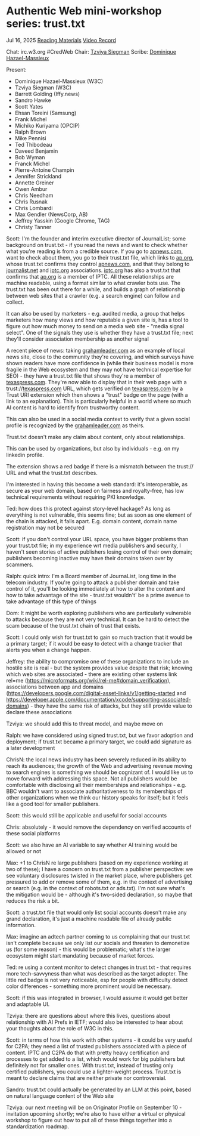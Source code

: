 # Authentic Web mini-workshop series: trust.txt

Jul 16, 2025
[Reading Materials](https://github.com/w3c/authentic-web-workshop/issues/27)
[Video Record](https://customer-0kix77mxh2zzzae0.cloudflarestream.com/b03295ffe3a1cd8689fc79824f9d5311/watch)

Chat: irc.w3.org #CredWeb
Chair: [Tzviya Siegman](mailto:tzviya@w3.org)
Scribe: [Dominique Hazael-Massieux](mailto:dom@w3.org)

Present:
- Dominique Hazael-Massieux (W3C)
- Tzviya Siegman (W3C)
- Barrett Golding (Iffy.news)
- Sandro Hawke
- Scott Yates
- Ehsan Toreini (Samsung)
- Frank Michel
- Michiko Kuriyama (OPCIP)
- Ralph Brown
- Mike Pennisi
- Ted Thibodeau
- Daveed Benjamin
- Bob Wyman
- Franck Michel
- Pierre-Antoine Champin
- Jennifer Strickland
- Annette Greiner
- Owen Ambur
- Chris Needham
- Chris Rusnak
- Chris Lombardi
- Max Gendler (NewsCorp, AB)
- Jeffrey Yasskin (Google Chrome, TAG)
- Christy Tanner

Scott: I'm the founder and interim executive director of JournalList; some background on trust.txt - if you read the news and want to check whether what you're reading is from a credible source. If you go to [apnews.com](http://apnews.com), want to check about them, you go to their trust.txt file, which links to [ap.org](http://ap.org), whose trust.txt confirms they control [apnews.com](http://apnews.com), and that they belong to [journalist.net](http://journalist.net) and [iptc.org](http://iptc.org) associations. [iptc.org](http://iptc.org) has also a trust.txt that confirms that [ap.org](http://ap.org) is a member of IPTC. All these relationships are machine readable, using a format similar to what crawler bots use. The trust.txt has been out there for a while, and builds a graph of relationship between web sites that a crawler (e.g. a search engine) can follow and collect.

It can also be used by marketers - e.g. audited media, a group that helps marketers how many views and how reputable a given site is, has a tool to figure out how much money to send on a media web site - "media signal select". One of the signals they use is whether they have a trust.txt file; next they'll consider association membership as another signal

A recent piece of news: taking [grahamleader.com](http://grahamleader.com) as an example of local news site, close to the community they're covering, and which surveys have shown readers have more confidence in (while their business model is more fragile in the Web ecosystem and they may not have technical expertise for SEO) - they have a trust.txt file that shows they're a member of [texaspress.com](http://texaspress.com). They're now able to display that in their web page with a trust://[texaspress.com](http://texaspress.com) URL, which gets verified on [texaspress.com](http://texaspress.com) by a Trust URI extension which then shows a "trust" badge on the page (with a link to an explanation). This is particularly helpful in a world where so much AI content is hard to identify from trustworthy content.

This can also be used in a social media context to verify that a given social profile is recognized by the [grahamleader.com](http://grahamleader.com) as theirs.

Trust.txt doesn't make any claim about content, only about relationships.

This can be used by organizations, but also by individuals - e.g. on my linkedin profile.

The extension shows a red badge if there is a mismatch between the trust:// URL and what the trust.txt describes.

I'm interested in having this become a web standard: it's interoperable, as secure as your web domain, based on fairness and royalty-free, has low technical requirements without requiring PKI knowledge.

Ted: how does this protect against story-level hackage? As long as everything is not vulnerable, this seems fine; but as soon as one element of the chain is attacked, it falls apart. E.g. domain content, domain name registration may not be secured

Scott: if you don't control your URL space, you have bigger problems than your trust.txt file; in my experience wrt media publishers and security, I haven't seen stories of active publishers losing control of their own domain; publishers becoming inactive may have their domains taken over by scammers.

Ralph: quick intro: I'm a Board member of JournaList, long time in the telecom industry. If you're going to attack a publisher domain and take control of it, you'll be looking immediately at how to alter the content and how to take advantage of the site - trust.txt wouldn't' be a prime avenue to take advantage of this type of things

Dom: It might be worth exploring publishers who are particularly vulnerable to attacks because they are not very technical. It can be hard to detect the scam because of the trust.txt chain of trust that exists.

Scott: I could only wish for trust.txt to gain so much traction that it would be a primary target; if it would be easy to detect with a change tracker that alerts you when a change happen.

Jeffrey: the ability to compromise one of these organizations to include an hostile site is real - but the system provides value despite that risk; knowing which web sites are associated - there are existing other systems link rel=me (https://microformats.org/wiki/rel-me#domain_verification), associations between app and domains (https://developers.google.com/digital-asset-links/v1/getting-started and https://developer.apple.com/documentation/xcode/supporting-associated-domains) - they have the same risk of attacks, but they still provide value to declare these associations

Tzviya: we should add this to threat model, and maybe move on

Ralph: we have considered using signed trust.txt, but we favor adoption and deployment; if trust.txt became a primary target, we could add signature as a later development

ChrisN: the local news industry has been severely reduced in its ability to reach its audiences; the growth of the Web and advertising revenue moving to search engines is something we should be cognizant of. I would like us to move forward with addressing this space. Not all publishers would be comfortable with disclosing all their memberships and relationships - e.g. BBC wouldn't want to associate authoritativeness to its memberships of other organizations when we think our history speaks for itself; but it feels like a good tool for smaller publishers.

Scott: this would still be applicable and useful for social accounts

Chris: absolutely - it would remove the dependency on verified accounts of these social platforms

Scott: we also have an AI variable to say whether AI training would be allowed or not

Max: +1 to ChrisN re large publishers (based on my experience working at two of these); I have a concern on trust.txt from a publisher perspective: we see voluntary disclosures twisted in the market place, where publishers get pressured to add or remove some of them, e.g. in the context of advertising or search (e.g. in the context of robots.txt or ads.txt). I'm not sure what's the mitigation would be - although it's two-sided declaration, so maybe that reduces the risk a bit.

Scott: a trust.txt file that would only list social accounts doesn't make any grand declaration, it's just a machine readable file of already public information.

Max: imagine an adtech partner coming to us complaining that our trust.txt isn't complete because we only list our socials and threaten to demonetize us (for some reason) - this would be problematic; what's the larger ecosystem might start mandating because of market forces.

Ted: re using a content monitor to detect changes in trust.txt - that requires more tech-savvyness than what was described as the target adopter. The little red badge is not very noticeable, esp for people with difficulty detect color differences - something more prominent would be necessary.

Scott: if this was integrated in browser, I would assume it would get better and adaptable UI.

Tzviya: there are questions about where this lives, questions about relationship with AI Prefs in IETF; would also be interested to hear about your thoughts about the role of W3C in this.

Scott: in terms of how this work with other systems - it could be very useful for C2PA; they need a list of trusted publishers associated with a piece of content. IPTC and C2PA do that with pretty heavy certification and processes to get added to a list, which would work for big publishers but definitely not for smaller ones. With trust.txt, instead of trusting only certified publishers, you could use a lighter-weight process. Trust.txt is meant to declare claims that are neither private nor controversial.

Sandro: trust.txt could actually be generated by an LLM at this point, based on natural language content of the Web site

Tzviya: our next meeting will be on Originator Profile on September 10 - invitation upcoming shortly; we're also to have either a virtual or physical workshop to figure out how to put all of these things together into a standardization roadmap.
